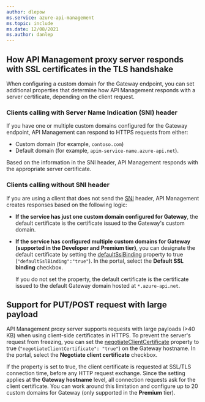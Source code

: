 ```yaml
---
author: dlepow
ms.service: azure-api-management
ms.topic: include
ms.date: 12/08/2021
ms.author: danlep
---
```

## How API Management proxy server responds with SSL certificates in the TLS handshake

When configuring a custom domain for the Gateway endpoint, you can set additional properties that determine how API Management responds with a server certificate, depending on the client request.

### Clients calling with Server Name Indication (SNI) header
If you have one or multiple custom domains configured for the Gateway endpoint, API Management can respond to HTTPS requests from either:
* Custom domain (for example, `contoso.com`)
* Default domain (for example, `apim-service-name.azure-api.net`). 

Based on the information in the SNI header, API Management responds with the appropriate server certificate.

### Clients calling without SNI header
If you are using a client that does not send the [SNI](https://tools.ietf.org/html/rfc6066#section-3) header, API Management creates responses based on the following logic:

* **If the service has just one custom domain configured for Gateway**, the default certificate is the certificate issued to the Gateway's custom domain.
* **If the service has configured multiple custom domains for Gateway (supported in the **Developer** and **Premium** tier)**, you can designate the default certificate by setting the [defaultSslBinding](/rest/api/apimanagement/current-ga/api-management-service/create-or-update#hostnameconfiguration) property to true (`"defaultSslBinding":"true"`). In the portal, select the **Default SSL binding** checkbox. 
  
  If you do not set the property, the default certificate is the certificate issued to the default Gateway domain hosted at `*.azure-api.net`.

## Support for PUT/POST request with large payload

API Management proxy server supports requests with large payloads (>40 KB) when using client-side certificates in HTTPS. To prevent the server's request from freezing, you can set the [negotiateClientCertificate](/rest/api/apimanagement/current-ga/api-management-service/create-or-update#hostnameconfiguration) property to true (`"negotiateClientCertificate": "true"`) on the Gateway hostname. In the portal, select the **Negotiate client certificate** checkbox.

If the property is set to true, the client certificate is requested at SSL/TLS connection time, before any HTTP request exchange. Since the setting applies at the **Gateway hostname** level, all connection requests ask for the client certificate. You can work around this limitation and configure up to 20 custom domains for Gateway (only supported in the **Premium** tier).
